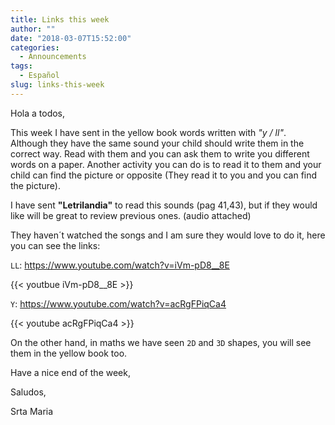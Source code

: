 ```yaml
---
title: Links this week
author: ""
date: "2018-03-07T15:52:00"
categories:
  - Announcements
tags:
  - Español
slug: links-this-week
---
```


Hola a todos,

This week I have sent in the yellow book words written with *"y / ll"*. Although they have the same sound your child should write them in the correct way. Read with them and you can ask them to write you different words on a paper.
Another activity you can do is to read it to them and your child can find the picture or opposite (They read it to you and you can find the picture).

I have sent **"Letrilandia"** to read this sounds (pag 41,43), but if they would like will be great to review previous ones. (audio attached)

They haven´t watched the songs and I am sure they would love to do it, here you can see the links:

`LL`: https://www.youtube.com/watch?v=iVm-pD8__8E

{{< youtbue iVm-pD8__8E >}}

`Y`: https://www.youtube.com/watch?v=acRgFPiqCa4

{{< youtube  acRgFPiqCa4 >}}

On the other hand, in maths we have seen `2D` and `3D` shapes, you will see them in the yellow book too.

Have a nice end of the week,

Saludos,

Srta Maria